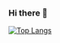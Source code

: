 ### Hi there 👋

[![Top Langs](https://github-readme-stats.vercel.app/api/top-langs/?username=NiiightmareXD)](https://github.com/anuraghazra/github-readme-stats)
<!--
**NiiightmareXD/NiiightmareXD** is a ✨ _special_ ✨ repository because its `README.md` (this file) appears on your GitHub profile.

Here are some ideas to get you started:

- 🔭 I’m currently working on ...
- 🌱 I’m currently learning ...
- 👯 I’m looking to collaborate on ...
- 🤔 I’m looking for help with ...
- 💬 Ask me about ...
- 📫 How to reach me: ...
- 😄 Pronouns: ...
- ⚡ Fun fact: ...
-->
